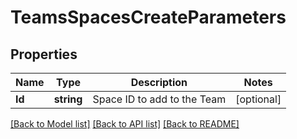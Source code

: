 # TeamsSpacesCreateParameters

## Properties

Name | Type | Description | Notes
------------ | ------------- | ------------- | -------------
**Id** | **string** | Space ID to add to the Team | [optional] 

[[Back to Model list]](../README.md#documentation-for-models) [[Back to API list]](../README.md#documentation-for-api-endpoints) [[Back to README]](../README.md)


